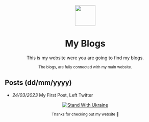<div align="center">
  <img src="https://cdn.jsdelivr.net/npm/twemoji@11.3.0/2/svg/1f340.svg" width="64">
  <h1 align="center"> My Blogs</h1>
  <p align="center">This is my website were you are going to find my blogs.</p>
  <sup>The blogs, are fully connected with my main website.</sup>
</div>

## Posts (dd/mm/yyyy)
* *24/03/2023* My First Post, Left Twitter

<div align="center">

[![Stand With Ukraine](https://raw.githubusercontent.com/vshymanskyy/StandWithUkraine/main/badges/StandWithUkraineFlat.svg)](https://stand-with-ukraine.pp.ua)

  <sup> Thanks for checking out my website 👋</sup>
  </div>
